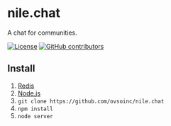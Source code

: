 # nile.chat
A chat for communities. 

[![License](https://img.shields.io/badge/license-AGPLv3-blue.svg?label=license)](https://github.com/Storj/ovsoinc/nile.chat/blob/master/LICENSE)
[![GitHub contributors](https://img.shields.io/github/contributors/nile.chat/nile.chat.svg)](https://github.com/ovsoinc/nile.chat/graphs/contributors)

## Install

1. [Redis](https://redis.io/download#installation)
2. [Node.js](https://nodejs.org/en/)
3. `git clone https://github.com/ovsoinc/nile.chat`
4. `npm install`
5. `node server`
